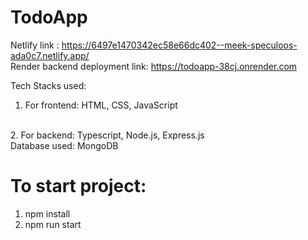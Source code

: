# TodoApp

Netlify link : https://6497e1470342ec58e66dc402--meek-speculoos-ada0c7.netlify.app/
<br>
Render backend deployment link: https://todoapp-38cj.onrender.com

Tech Stacks used:
 1. For frontend: HTML, CSS, JavaScript
  <br>
 2. For backend: Typescript, Node.js, Express.js
<br>
Database used: MongoDB

# To start project: 
1. npm install
2. npm run start

